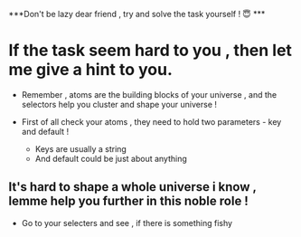 ***Don't be lazy dear friend , try and solve the task yourself ! 😇 ***

# If the task seem hard to you , then let me give a hint to you.

- Remember , atoms are the building blocks of your universe , and the selectors help you cluster and shape your universe !

- First of all check your atoms , they need to hold two parameters - key and default ! 
    -   Keys are usually a string
    -   And default could be just about anything

## It's hard to shape a whole universe i know , lemme help you further in this noble role !

- Go to your selecters and see , if there is something fishy 
